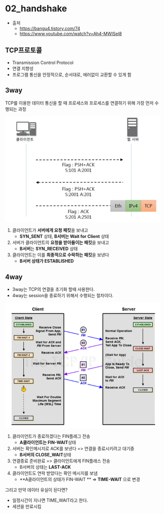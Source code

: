 # 02_handshake

- 출처 
  - https://bangu4.tistory.com/74 
  - https://www.youtube.com/watch?v=Ah4-MWISel8

## TCP프로토콜

- Transmission Control Protocol
- 연결 지향성
- 프로그램 통신을 안정적으로, 순서대로, 에러없이 교환할 수 있게 함



## 3way

TCP를 이용한 데이터 통신을 할 때 프로세스와 프로세스를 연결하기 위해 가장 먼저 수행되는 과정

![image-20230201145940339](./02_handshake.assets/image-20230201145940339.png)

1. 클라이언트가 **서버에게 요청 패킷**을 보내고
   - **SYN_SENT** 상태, **B서버는 Wait for Client** 상태
2. 서버가 클라이언트의 **요청을 받아들이는 패킷**을 보내고
   -  **B서버**는 **SYN_RECEIVED** 상태
3. 클라이언트는 이를 **최종적으로 수락하는 패킷**을 보낸다
   - **B서버 상태가 ESTABLISHED**



## 4way

- 3way는 TCP의 연결을 초기화 할때 사용한다.
- 4way는 session을 종료하기 위해서 수행되는 절차이다.

![image-20230208231951153](./02_handshake.assets/image-20230208231951153.png)

1. 클라이언트가 종료하겠다는 FIN플래그 전송
   - **A클라이언트는 FIN-WAIT**상태
2. 서버는 확인메시지로 ACK를 보낸다 => 연결을 종료시키려고 대기중
   - **B서버의 CLOSE_WAIT**상태
3. 연결종료 준비완료 => 클라이언트에게 FIN플래스 전송
   - B서버의 상태는 **LAST-ACK**
4. 클라이언트도 연락 받았다는 확인 메시지를 보냄
   - **A클라이언트의 상태가 FIN-WAIT ** => **TIME-WAIT** 으로 변경

그리고 만약 데이터 유실이 된다면?

- 일정시간이 지나면 TIME_WAIT라고 한다.
- 세션을 만료시킴

